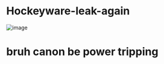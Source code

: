 # Hockeyware-leak-again
![image](https://user-images.githubusercontent.com/55558592/206928658-44801bed-b46a-4921-97d4-511730a1f42c.png)
# bruh canon be power tripping
